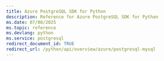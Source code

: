 ```yaml
---
title: Azure PostgreSQL SDK for Python
description: Reference for Azure PostgreSQL SDK for Python
ms.date: 07/08/2025
ms.topic: reference
ms.devlang: python
ms.service: postgresql
redirect_document_id: TRUE
redirect_url: /python/api/overview/azure/postgresql-mysql
---
```

